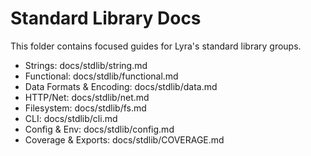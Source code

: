 # Standard Library Docs

This folder contains focused guides for Lyra's standard library groups.

- Strings: docs/stdlib/string.md
- Functional: docs/stdlib/functional.md
- Data Formats & Encoding: docs/stdlib/data.md
- HTTP/Net: docs/stdlib/net.md
- Filesystem: docs/stdlib/fs.md
- CLI: docs/stdlib/cli.md
- Config & Env: docs/stdlib/config.md
- Coverage & Exports: docs/stdlib/COVERAGE.md
